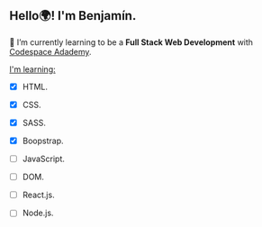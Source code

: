 ## Hello:earth_africa:! I'm Benjamín. 
🌱 I’m currently learning to be a **Full Stack Web Development** with [Codespace Adademy](https://codespaceacademy.com/).

<u>I'm learning:</u>
* [x] HTML.
* [x] CSS.
* [x] SASS.
* [x] Boopstrap.
* [ ] JavaScript.
* [ ] DOM.
* [ ] React.js.
* [ ] Node.js.


<!--
**Benja022/Benja022** is a ✨ _special_ ✨ repository because its `README.md` (this file) appears on your GitHub profile.

Here are some ideas to get you started:

- 🔭 I’m currently working on ...
- 🌱 I’m currently learning ...
- 👯 I’m looking to collaborate on ...
- 🤔 I’m looking for help with ...
- 💬 Ask me about ...
- 📫 How to reach me: ...
- 😄 Pronouns: ...
- ⚡ Fun fact: ...
-->
